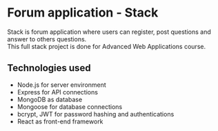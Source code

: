 # Forum application - Stack
Stack is forum application where users can register, post questions and answer to others questions.<br> 
This full stack project is done for Advanced Web Applications course.

## Technologies used
* Node.js for server environment
* Express for API connections
* MongoDB as database
* Mongoose for database connections
* bcrypt, JWT for password hashing and authentications
* React as front-end framework
